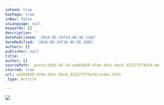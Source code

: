 ```yaml
---
inFeed: true
hasPage: true
inNav: false
inLanguage: null
keywords: []
description: ''
datePublished: '2016-05-24T18:46:38.210Z'
dateModified: '2016-05-24T18:45:56.286Z'
authors: []
publisher: null
title: ''
author: []
sourcePath: _posts/2016-05-24-aa983659-474e-4d1c-8acb-322277574a7d.md
starred: true
url: aa983659-474e-4d1c-8acb-322277574a7d/index.html
_type: Article

---
```

![](https://the-grid-user-content.s3-us-west-2.amazonaws.com/ce0a0a6f-fa87-4c74-8b0c-a278c72268e5.jpg)